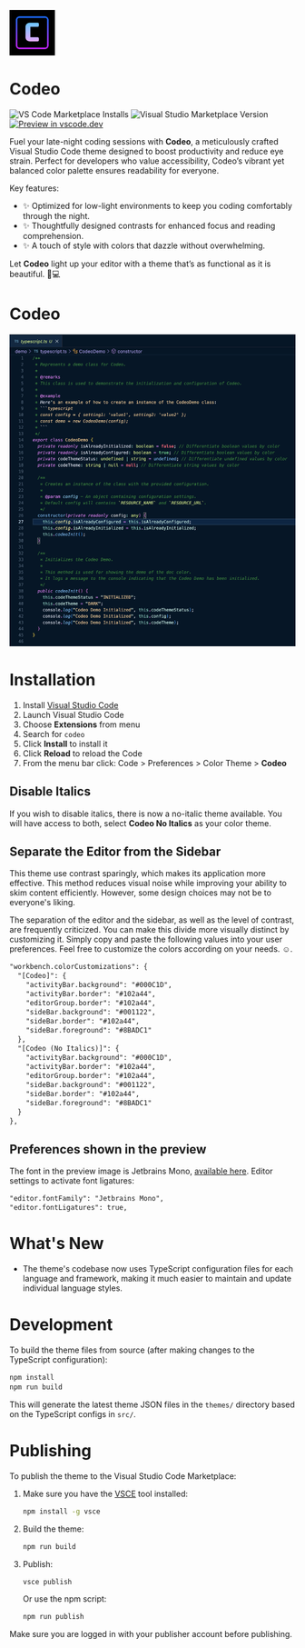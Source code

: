 <p align="left">
    <img src="https://raw.githubusercontent.com/itsjithinv/codeo/main/codeo-dark.png" width="80" />
    <h1 align="left">Codeo</h1>
</p>

![VS Code Marketplace Installs](https://img.shields.io/visual-studio-marketplace/i/JithinVijayan.codeo)
![Visual Studio Marketplace Version](https://img.shields.io/visual-studio-marketplace/v/JithinVijayan.codeo)
[![Preview in vscode.dev](https://img.shields.io/badge/preview%20in-vscode.dev-blue)](https://vscode.dev/theme/JithinVijayan.codeo)

Fuel your late-night coding sessions with **Codeo**, a meticulously crafted Visual Studio Code theme designed to boost productivity and reduce eye strain. Perfect for developers who value accessibility, Codeo’s vibrant yet balanced color palette ensures readability for everyone.

Key features:

- ✨ Optimized for low-light environments to keep you coding comfortably through the night.
- ✨ Thoughtfully designed contrasts for enhanced focus and reading comprehension.
- ✨ A touch of style with colors that dazzle without overwhelming.

Let **Codeo** light up your editor with a theme that’s as functional as it is beautiful. 🌙💻

# Codeo

![Preview](preview.png)

# Installation

1.  Install [Visual Studio Code](https://code.visualstudio.com/)
2.  Launch Visual Studio Code
3.  Choose **Extensions** from menu
4.  Search for `codeo`
5.  Click **Install** to install it
6.  Click **Reload** to reload the Code
7.  From the menu bar click: Code > Preferences > Color Theme > **Codeo**

## Disable Italics

If you wish to disable italics, there is now a no-italic theme available. You will have access to both, select **Codeo No Italics** as your color theme.

## Separate the Editor from the Sidebar

This theme use contrast sparingly, which makes its application more effective. This method reduces visual noise while improving your ability to skim content efficiently. However, some design choices may not be to everyone's liking.

The separation of the editor and the sidebar, as well as the level of contrast, are frequently criticized. You can make this divide more visually distinct by customizing it. Simply copy and paste the following values into your user preferences. Feel free to customize the colors according on your needs. ☺️.

```
"workbench.colorCustomizations": {
  "[Codeo]": {
    "activityBar.background": "#000C1D",
    "activityBar.border": "#102a44",
    "editorGroup.border": "#102a44",
    "sideBar.background": "#001122",
    "sideBar.border": "#102a44",
    "sideBar.foreground": "#8BADC1"
  },
  "[Codeo (No Italics)]": {
    "activityBar.background": "#000C1D",
    "activityBar.border": "#102a44",
    "editorGroup.border": "#102a44",
    "sideBar.background": "#001122",
    "sideBar.border": "#102a44",
    "sideBar.foreground": "#8BADC1"
  }
},
```

## Preferences shown in the preview

The font in the preview image is Jetbrains Mono, [available here](https://www.jetbrains.com/lp/mono/). Editor settings to activate font ligatures:

```
"editor.fontFamily": "Jetbrains Mono",
"editor.fontLigatures": true,
```

# What's New

- The theme's codebase now uses TypeScript configuration files for each language and framework, making it much easier to maintain and update individual language styles.

# Development

To build the theme files from source (after making changes to the TypeScript configuration):

```bash
npm install
npm run build
```

This will generate the latest theme JSON files in the `themes/` directory based on the TypeScript configs in `src/`.

# Publishing

To publish the theme to the Visual Studio Code Marketplace:

1. Make sure you have the [VSCE](https://code.visualstudio.com/api/working-with-extensions/publishing-extension) tool installed:
   ```bash
   npm install -g vsce
   ```
2. Build the theme:
   ```bash
   npm run build
   ```
3. Publish:
   ```bash
   vsce publish
   ```
   Or use the npm script:
   ```bash
   npm run publish
   ```

Make sure you are logged in with your publisher account before publishing.
